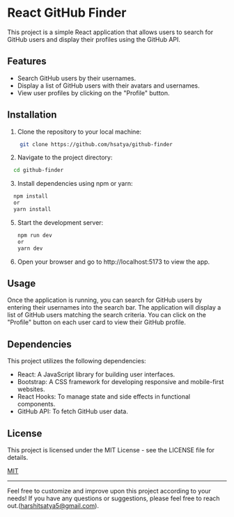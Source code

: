 # React GitHub Finder

This project is a simple React application that allows users to search for GitHub users and display their profiles using the GitHub API.

## Features

- Search GitHub users by their usernames.
- Display a list of GitHub users with their avatars and usernames.
- View user profiles by clicking on the "Profile" button.

## Installation

1. Clone the repository to your local machine:

```bash
    git clone https://github.com/hsatya/github-finder
```

2. Navigate to the project directory:

```bash
  cd github-finder
```

3. Install dependencies using npm or yarn:

```bash
  npm install
  or
  yarn install
```

5. Start the development server:

   ```bash
   npm run dev
   or
   yarn dev

   ```

6. Open your browser and go to http://localhost:5173 to view the app.

## Usage

Once the application is running, you can search for GitHub users by entering their usernames into the search bar. The application will display a list of GitHub users matching the search criteria. You can click on the "Profile" button on each user card to view their GitHub profile.

## Dependencies

This project utilizes the following dependencies:

- React: A JavaScript library for building user interfaces.
- Bootstrap: A CSS framework for developing responsive and mobile-first websites.
- React Hooks: To manage state and side effects in functional components.
- GitHub API: To fetch GitHub user data.

## License

This project is licensed under the MIT License - see the LICENSE file for details.

[MIT](https://choosealicense.com/licenses/mit/)

---

Feel free to customize and improve upon this project according to your needs! If you have any questions or suggestions, please feel free to reach out.(harshitsatya5@gmail.com).
